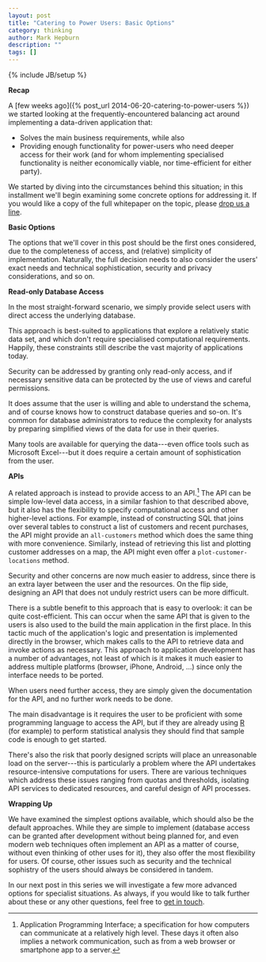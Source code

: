 ```yaml
---
layout: post
title: "Catering to Power Users: Basic Options"
category: thinking
author: Mark Hepburn
description: ""
tags: []
---
```

{% include JB/setup %}

**Recap**

A [few weeks ago]({% post_url 2014-06-20-catering-to-power-users %})
we started looking at the frequently-encountered balancing act around
implementing a data-driven application that:

* Solves the main business requirements, while also
* Providing enough functionality for power-users who need deeper
  access for their work (and for whom implementing specialised
  functionality is neither economically viable, nor time-efficient for
  either party).

We started by diving into the circumstances behind this situation; in
this installment we'll begin examining some concrete options for
addressing it.  If you would like a copy of the full whitepaper on the
topic, please [drop us a line](mailto:hello@condense.com.au).

**Basic Options**

The options that we'll cover in this post should be the first ones
considered, due to the completeness of access, and (relative)
simplicity of implementation.  Naturally, the full decision needs to
also consider the users' exact needs and technical sophistication,
security and privacy considerations, and so on.

**Read-only Database Access**

In the most straight-forward scenario, we simply provide select users
with direct access the underlying database.

This approach is best-suited to applications that explore a relatively
static data set, and which don't require specialised computational
requirements.  Happily, these constraints still describe the vast
majority of applications today.

Security can be addressed by granting only read-only access, and if
necessary sensitive data can be protected by the use of views and
careful permissions.

It does assume that the user is willing and able to understand the
schema, and of course knows how to construct database queries and
so-on.  It's common for database administrators to reduce the
complexity for analysts by preparing simplified views of the data for
use in their queries.

Many tools are available for querying the data---even office tools
such as Microsoft Excel---but it does require a certain amount of
sophistication from the user.

**APIs**

A related approach is instead to provide access to an API.[^1] The API
can be simple low-level data access, in a similar fashion to that
described above, but it also has the flexibility to specify
computational access and other higher-level actions.  For example,
instead of constructing SQL that joins over several tables to
construct a list of customers and recent purchases, the API might
provide an `all-customers` method which does the same thing with more
convenience.  Similarly, instead of retrieving this list and plotting
customer addresses on a map, the API might even offer a
`plot-customer-locations` method.

Security and other concerns are now much easier to address, since
there is an extra layer between the user and the resources.  On the
flip side, designing an API that does not unduly restrict users can be
more difficult.

There is a subtle benefit to this approach that is easy to overlook:
it can be quite cost-efficient.  This can occur when the same API that
is given to the users is also used to the build the main application
in the first place.  In this tactic much of the application's logic
and presentation is implemented directly in the browser, which makes
calls to the API to retrieve data and invoke actions as necessary.
This approach to application development has a number of advantages,
not least of which is it makes it much easier to address multiple
platforms (browser, iPhone, Android, ...) since only the interface
needs to be ported.

When users need further access, they are simply given the
documentation for the API, and no further work needs to be done.

The main disadvantage is it requires the user to be proficient with
some programming language to access the API, but if they are already
using [R](http://www.r-project.org/) (for example) to perform
statistical analysis they should find that sample code is enough to
get started.

There's also the risk that poorly designed scripts will place an
unreasonable load on the server---this is particularly a problem where
the API undertakes resource-intensive computations for users.  There
are various techniques which address these issues ranging from quotas
and thresholds, isolating API services to dedicated resources, and
careful design of API processes.

**Wrapping Up**

We have examined the simplest options available, which should also be
the default approaches.  While they are simple to implement (database
access can be granted after development without being planned for, and
even modern web techniques often implement an API as a matter of
course, without even thinking of other uses for it), they also offer
the most flexibility for users.  Of course, other issues such as
security and the technical sophistry of the users should always be
considered in tandem.

In our next post in this series we will investigate a few more
advanced options for specialist situations.  As always, if you would
like to talk further about these or any other questions, feel free to
[get in touch](mailto:hello@condense.com.au).

[^1]: Application Programming Interface; a specification for how
      computers can communicate at a relatively high level.  These
      days it often also implies a network communication, such as from
      a web browser or smartphone app to a server.
